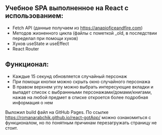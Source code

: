 ## Учебное SPA выполненное на React с использованием:<br/>
- Fetch API (данные получаем из https://anapioficeandfire.com)<br/> 
- Методов жизненного цикла (файлы с пометкой _old, в последствии переделал при помощи хуков)<br/> 
- Хуков useState и useEffect<br/> 
- React Router<br/>


## Функционал:<br/> 
- Каждые 15 секунд обновляется случайный персонаж<br/>
- При помощи кнопки можно скрыть окно случайного персонажа<br/>
- В правом верхнем углу можно выбрать интересующие вкладки и выпадет список с выбраннными персонажами/домами/книгами, нажав на любой предмет в списке откроется более подробная информация о нем<br/>


Выложил build файл на GitHub Pages. По ссылке https://romanarabchik.github.io/react-gotApp/ можно ознакомиться с функционалом, но по понятным причинам перезагружать страницу не стоит.<br/>
